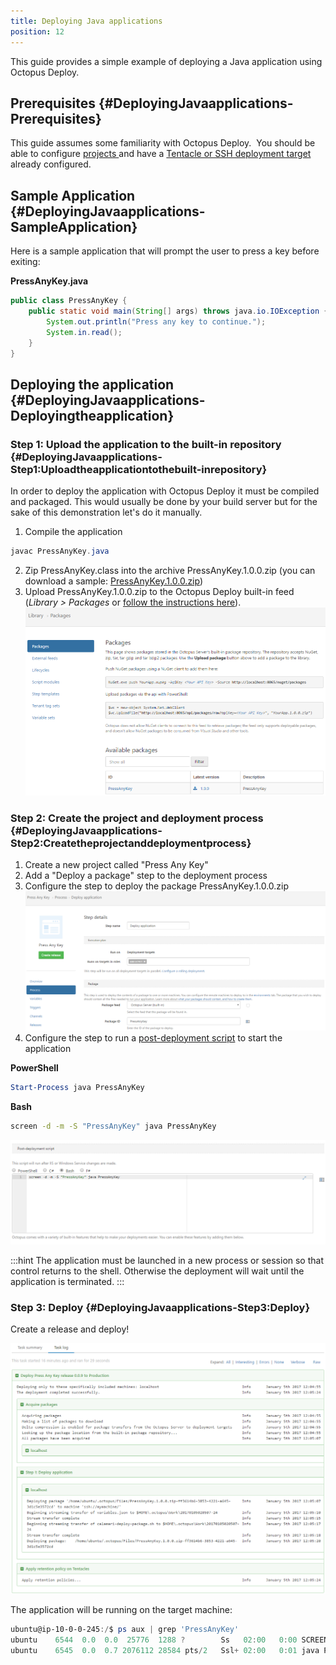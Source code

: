 ```yaml
---
title: Deploying Java applications
position: 12
---
```



This guide provides a simple example of deploying a Java application using Octopus Deploy.


## Prerequisites {#DeployingJavaapplications-Prerequisites}


This guide assumes some familiarity with Octopus Deploy.  You should be able to configure [projects ](/docs/key-concepts/projects/index.md)and have a [Tentacle or SSH deployment target](/docs/deployment-targets/index.md) already configured.

## Sample Application {#DeployingJavaapplications-SampleApplication}


Here is a sample application that will prompt the user to press a key before exiting:

**PressAnyKey.java**

```java
public class PressAnyKey {
    public static void main(String[] args) throws java.io.IOException {
        System.out.println("Press any key to continue.");
		System.in.read();
    }
}
```

## Deploying the application {#DeployingJavaapplications-Deployingtheapplication}

### Step 1: Upload the application to the built-in repository {#DeployingJavaapplications-Step1:Uploadtheapplicationtothebuilt-inrepository}


In order to deploy the application with Octopus Deploy it must be compiled and packaged. This would usually be done by your build server but for the sake of this demonstration let's do it manually.

1. Compile the application

```powershell
javac PressAnyKey.java
```
2. Zip PressAnyKey.class into the archive PressAnyKey.1.0.0.zip (you can download a sample: [PressAnyKey.1.0.0.zip](https://download.octopusdeploy.com/demo/PressAnyKey.1.0.0.zip))
3. Upload PressAnyKey.1.0.0.zip to the Octopus Deploy built-in feed (*Library > Packages* or [follow the instructions here](/docs/packaging-applications/package-repositories/pushing-packages-to-the-built-in-repository.md)).
![](/docs/images/5672443/5866217.png "width=500")


### Step 2: Create the project and deployment process {#DeployingJavaapplications-Step2:Createtheprojectanddeploymentprocess}

1. Create a new project called "Press Any Key"
2. Add a "Deploy a package" step to the deployment process
3. Configure the step to deploy the package PressAnyKey.1.0.0.zip
![](/docs/images/5672443/5866218.png "width=500")
4. Configure the step to run a [post-deployment script](/docs/deploying-applications/custom-scripts/index.md) to start the application

**PowerShell**

```powershell
Start-Process java PressAnyKey
```

**Bash**

```bash
screen -d -m -S "PressAnyKey" java PressAnyKey
```
    
![](/docs/images/5672443/5866219.png)

:::hint
The application must be launched in a new process or session so that control returns to the shell. Otherwise the deployment will wait until the application is terminated.
:::


### Step 3: Deploy {#DeployingJavaapplications-Step3:Deploy}


Create a release and deploy!


![](/docs/images/5672443/5866220.png "width=500")


The application will be running on the target machine:

```powershell
ubuntu@ip-10-0-0-245:/$ ps aux | grep 'PressAnyKey'
ubuntu    6544  0.0  0.0  25776  1288 ?        Ss   02:00   0:00 SCREEN -d -m -s PressAnyKey java PressAnyKey
ubuntu    6545  0.0  0.7 2076112 28584 pts/2   Ssl+ 02:00   0:01 java PressAnyKey
```
